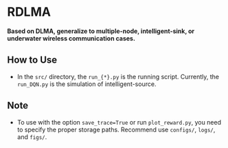 # RDLMA
**Based on DLMA, generalize to multiple-node, intelligent-sink, or underwater wireless communication cases.**

## How to Use

- In the ```src/``` directory, the ```run_{*}.py``` is the running script. Currently, the ```run_DQN.py``` is the simulation of intelligent-source.

## Note

- To use with the option ```save_trace=True``` or run ```plot_reward.py```,  you need to specify the proper storage paths. Recommend use ```configs/```, ```logs/```, and ```figs/```.
